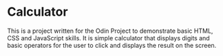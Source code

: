 # Calculator
This is a project written for the Odin Project to demonstrate basic HTML, CSS and JavaScript skills.
It is simple calculator that displays digits and basic operators for the user to click and displays the result on the screen.